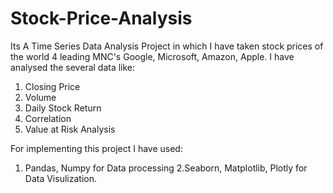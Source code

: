 # Stock-Price-Analysis
Its A Time Series Data Analysis Project in which I have taken stock prices of the world 4 leading MNC's Google, Microsoft, Amazon, Apple.
I have analysed the several data like:
1. Closing Price
2. Volume
3. Daily Stock Return
4. Correlation
5. Value at Risk Analysis

For implementing this project I have used: 
1. Pandas, Numpy for Data processing 
2.Seaborn, Matplotlib, Plotly for Data Visulization.
